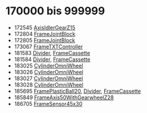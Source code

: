 # 170000 bis 999999
- 172545 [AxisIdlerGearZ15](Elements/AxisIdlerGearZ15.md)
- 172804 [FrameJointBlock](Elements/FrameJointBlock.md)
- 172805 [FrameJointBlock](Elements/FrameJointBlock.md)
- 173067 [FrameTXTController](Elements/FrameTXTController.md)
- 181583 [Divider](ModelBase/Divider.md), [FrameCassette](Elements/FrameCassette.md)
- 181584 [Divider](ModelBase/Divider.md), [FrameCassette](Elements/FrameCassette.md)
- 183025 [CylinderOmniWheel](Elements/CylinderOmniWheel.md)
- 183026 [CylinderOmniWheel](Elements/CylinderOmniWheel.md)
- 183027 [CylinderOmniWheel](Elements/CylinderOmniWheel.md)
- 183028 [CylinderOmniWheel](Elements/CylinderOmniWheel.md)
- 185695 [FramePlasticBall20](Elements/FramePlasticBall20.md), [Divider](ModelBase/Divider.md), [FrameCassette](Elements/FrameCassette.md)
- 185849 [FrameAxis50WithGearwheelZ28](Elements/FrameAxis50WithGearwheelZ28.md)
- 186705 [FrameSensor45x30](Elements/FrameSensor45x30.md)

